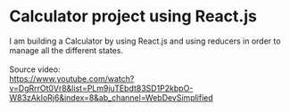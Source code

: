 # Calculator project using React.js

I am building a Calculator by using React.js and using reducers in order to manage all the different states.
<br>
<br>
Source video:
<br>
https://www.youtube.com/watch?v=DgRrrOt0Vr8&list=PLm9juTEbdt83SD1P2kbpO-W83zAkIoRj6&index=8&ab_channel=WebDevSimplified
